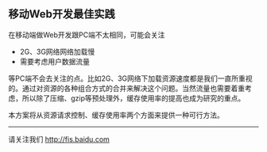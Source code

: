 ## 移动Web开发最佳实践

在移动端做Web开发跟PC端不太相同，可能会关注

- 2G、3G网络网络加载慢
- 需要考虑用户数据流量

等PC端不会去关注的点。比如2G、3G网络下加载资源速度都是我们一直所重视的。通过对资源的各种组合方式的合并来解决这个问题。当然流量也需要着重考虑，所以除了压缩、gzip等预处理外，缓存使用率的提高也成为研究的重点。


本方案将从资源请求控制、缓存使用率两个方面来提供一种可行方法。

---
请关注我们 http://fis.baidu.com
